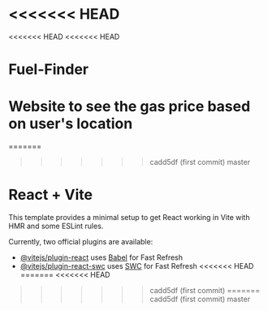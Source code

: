 <<<<<<< HEAD
=======
<<<<<<< HEAD
<<<<<<< HEAD
# Fuel-Finder
Website to see the gas price based on user's location
=======
=======
>>>>>>> cadd5df (first commit)
>>>>>>> master
# React + Vite

This template provides a minimal setup to get React working in Vite with HMR and some ESLint rules.

Currently, two official plugins are available:

- [@vitejs/plugin-react](https://github.com/vitejs/vite-plugin-react/blob/main/packages/plugin-react/README.md) uses [Babel](https://babeljs.io/) for Fast Refresh
- [@vitejs/plugin-react-swc](https://github.com/vitejs/vite-plugin-react-swc) uses [SWC](https://swc.rs/) for Fast Refresh
<<<<<<< HEAD
=======
<<<<<<< HEAD
>>>>>>> cadd5df (first commit)
=======
>>>>>>> cadd5df (first commit)
>>>>>>> master
